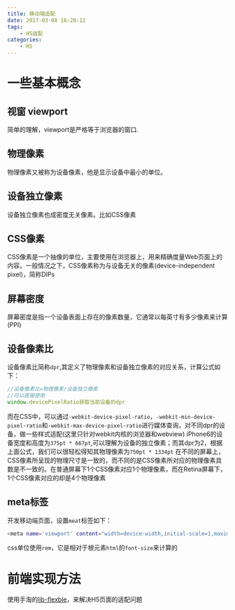 ```yaml
---
title: 移动端适配
date: 2017-03-08 16:20:12
tags:
	- H5适配
categories:
	- H5
---
```

# 一些基本概念
## 视窗 viewport
简单的理解，viewport是严格等于浏览器的窗口.
## 物理像素
物理像素又被称为设备像素，他是显示设备中最小的单位。
## 设备独立像素
设备独立像素也成密度无关像素。比如CSS像素
## CSS像素
CSS像素是一个抽像的单位，主要使用在浏览器上，用来精确度量Web页面上的内容。一般情况之下，CSS像素称为与设备无关的像素(device-independent pixel)，简称DIPs
## 屏幕密度
屏幕密度是指一个设备表面上存在的像素数量，它通常以每英寸有多少像素来计算(PPI)
## 设备像素比
设备像素比简称`dpr`,其定义了物理像素和设备独立像素的对应关系，计算公式如下：
``` javascript
//设备像素比=物理像素/设备独立像素
//可以直接使用
window.devicePixelRatio获取当前设备的dpr
```
而在CSS中，可以通过`-webkit-device-pixel-ratio`，`-webkit-min-device-pixel-ratio`和`-webkit-max-device-pixel-ratio`进行媒体查询，对不同dpr的设备，做一些样式适配(这里只针对webkit内核的浏览器和webview)
iPhone6的设备宽度和高度为`375pt * 667pt`,可以理解为设备的独立像素；而其dpr为2，根据上面公式，我们可以很轻松得知其物理像素为`750pt * 1334pt`
在不同的屏幕上，CSS像素所呈现的物理尺寸是一致的，而不同的是CSS像素所对应的物理像素具数是不一致的。在普通屏幕下1个CSS像素对应1个物理像素，而在Retina屏幕下，1个CSS像素对应的却是4个物理像素
## meta标签
开发移动端页面，设置`meat`标签如下：
``` bash
<meta name='viewport' content="width=device-width,initial-scale=1,maximum-scale=1">
```
css单位使用`rem`，它是相对于根元素`html`的`font-size`来计算的
# 前端实现方法
使用手淘的[lib-flexble](https://github.com/amfe/lib-flexible)，来解决H5页面的适配问题
